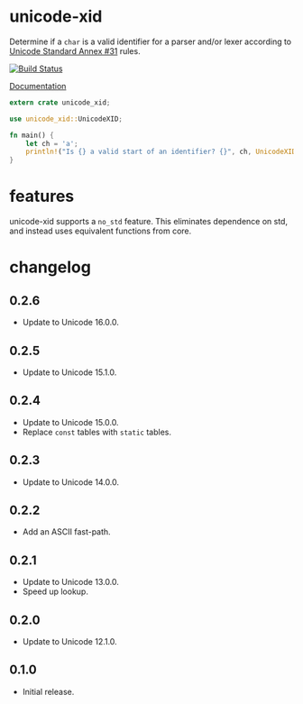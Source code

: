 # unicode-xid

Determine if a `char` is a valid identifier for a parser and/or lexer according to
[Unicode Standard Annex #31](https://www.unicode.org/reports/tr31/) rules.

[![Build Status](https://img.shields.io/github/actions/workflow/status/unicode-rs/unicode-xid/ci.yml?branch=master)](https://github.com/unicode-rs/unicode-xid/actions?query=branch%3Amaster)

[Documentation](https://unicode-rs.github.io/unicode-xid/unicode_xid/index.html)

```rust
extern crate unicode_xid;

use unicode_xid::UnicodeXID;

fn main() {
    let ch = 'a';
    println!("Is {} a valid start of an identifier? {}", ch, UnicodeXID::is_xid_start(ch));
}
```

# features

unicode-xid supports a `no_std` feature. This eliminates dependence
on std, and instead uses equivalent functions from core.


# changelog

## 0.2.6

- Update to Unicode 16.0.0.

## 0.2.5

- Update to Unicode 15.1.0.

## 0.2.4

- Update to Unicode 15.0.0.
- Replace `const` tables with `static` tables.

## 0.2.3

- Update to Unicode 14.0.0.

## 0.2.2

- Add an ASCII fast-path.

## 0.2.1

- Update to Unicode 13.0.0.
- Speed up lookup.

## 0.2.0

- Update to Unicode 12.1.0.

## 0.1.0

- Initial release.
